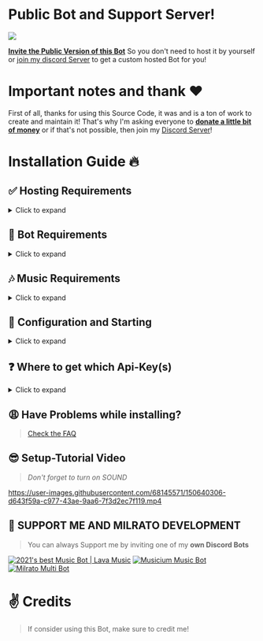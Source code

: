 # Public Bot and Support Server!

<a href="https://discord.gg/milrato"><img src="https://discord.com/api/guilds/773668217163218944/widget.png?style=banner2"></a>
 
[**Invite the Public Version of this Bot**](https://milrato.milrato.dev) So you don't need to host it by yourself or [join my discord Server](https://discord.gg/milrato) to get a custom hosted Bot for you!


# Important notes and thank ❤️
First of all, thanks for using this Source Code, it was and is a ton of work to create and maintain it!
That's why I'm asking everyone to [**donate a little bit of money**](https://donate.milrato.dev) or if that's not possible, then join my [Discord Server](https://discord.gg/milrato)!

# Installation Guide 🔥

## ✅ Hosting Requirements

<details>
  <summary>Click to expand</summary>

  * [nodejs](https://nodejs.org) version 16.6 or higher, i recommend the latest STABLE version
  * [python](https://python.org) version 3.8 or higher, to install the database `enmap` (better-sqlite3)
  * a VPS would be adviced, so you don't need to keep your pc/laptop/raspi 24/7 online! [click here for a debian setup](https://github.com/Tomato6966/Debian-Cheat-Sheet-Setup/wiki/)
  * Check out my Recommended Host: [BERO-HOST](https://bero.milrato.dev) and use code `milrato` for cheap OP VPS (kvm)
  * [Click here for a Direct Order Link](https://bero-host.de/server/prepaid-kvm-rootserver-paket-mieten)

</details>

## 🤖 Bot Requirements

<details>
  <summary>Click to expand</summary>

   1. Download the [Source Code](https://github.com/Tomato6966/Multipurpose-discord-bot/archive/refs/tags/10.0.1.zip)
     * either by: `git clone https://github.com/Tomato6966/Multipurpose-discord-bot`
     * or by downloading it as a zip from the releases or a branch
  
</details>

## 🎶 Music Requirements

<details>
  <summary>Click to expand</summary>

  *To have your Bot able to play music, you need to connect it to a lavalink Station!*
  *There are many public ones out there for example lavalink.eu*
  An example for a public configuration will be listed down below
   
  1. Make sure `Java 11` is installed on your System!
     * [Click here for a Download for **Linux**](https://github.com/Tomato6966/Debian-Cheat-Sheet-Setup/wiki/3.5.2-java-11)
     * [Click here for a Download for **Windows**](https://downloads.milrato.eu/windows/java/jdk-11.0.11.exe) ​
  2. Download [Lavalink.jar](https://github.com/freyacodes/Lavalink/releases/download/3.4/Lavalink.jar)
     * here is a direct link: https://github.com/freyacodes/Lavalink/releases/download/3.4/Lavalink.jar
     * if you are on linux do this: `wget https://github.com/freyacodes/Lavalink/releases/download/3.4/Lavalink.jar` (prep: `apt-get install -y wget`)
  3. Download [application.yml](https://cdn.discordapp.com/attachments/734517910025928765/934084553751015475/application.yml)
     * Download my example, it's the configuration for the lavalink.jar file!
     * here is a direct link: https://cdn.discordapp.com/attachments/734517910025928765/934084553751015475/application.yml
     * if you are on linux do this: `wget https://cdn.discordapp.com/attachments/734517910025928765/934084553751015475/application.yml` (prep: `apt-get install -y wget`)
  4. Now put application.yml and Lavalink.jar in the same folder and start it
     * To start lavalink type: `java -jar Lavalink.jar`
     * Make sure to keep your terminal Open!
     * If you want to use something like `npm i -g pm2` to host it without keeping your terminal open type: `pm2 start java -- -jar Lavalink.jar`
  5. The settings like **password** in application.yml and **port** must be provided in the `botconfig/config.json` of the Bot
     * If you used the default settings, than no adjust ments are needed and it should look like this: 
     ```json
     {
        "clientsettings": {
            "nodes": [
                {
                    "host": "localhost",
                    "port": 2333,
                    "password": "youshallnotpass"
                }
            ]
        }
     }
     ```
  6. You don't want to host your own Lavalink?
     * then use something like this: 
     ```json
     {
        "clientsettings": {
            "nodes": [
                {
                    "host": "node01.lavalink.eu",
                    "port": 2333,
                    "password": "Raccoon"
                }
            ]
        }
     }
     ```

</details>

## 🤖 Configuration and Starting

<details>
  <summary>Click to expand</summary>

   1. Check `🎶 Music Requirements` that you started lavalink / use a valid public lavalink station
   2. Fill in all required data in `./botconfig/config.json` **NOTE:** *If you're on replit.com, it is exposed to everyone!(use .env instead)*
   3. Fill in all required data in the `.json` Files in `./social_log/` (`./social_log/streamconfig.json` & `./social_log/twitter.json`), if you want the SOCIAL LOGS to work! (the key `authToken` in streamconfig is not needed to be filled in!)
   4. You can adjust some settings in the other `./botconfig/*.json` Files, **BUT PLEASE __KEEP__ MY CREDITS & ADS!** This is the only way on how my hard work is "revenued"
   5. Now start the bot by typing opening a cmd in that folder and type: `node index.js` or `npm start`
     * If you don't want to keep the terminal open or if you're on linux, check out [pm2 (and my tutorial)](https://github.com/Tomato6966/Debian-Cheat-Sheet-Setup/wiki/4-pm2-tutorial) and type: `pm2 start --name Bot_Name index.js`
  
</details>

## ❓ Where to get which Api-Key(s)

<details>
  <summary>Click to expand</summary>

  1. `./botconfig/config.json`
     * `token` you can get from: [discord-Developers](https://discord.com/developers/applications)
     * `memer_api` you can get from: [Meme-Development DC](https://discord.gg/Mc2FudJkgP)
     * `spotify.clientSecret` you can get from: [Spotify-Developer](https://developer.spotify.com)
     * `spotify.clientID` you can get from: [Spotify-Developer](https://developer.spotify.com)
  2. `./social_log/streamconfig.json`
     * `twitch_clientID` you can get from: [Twitch-Developer](https://dev.twitch.tv/docs/api) ([developer-console](https://dev.twitch.tv/console))
     * `twitch_secret` you can get from: [Twitch-Developer](https://dev.twitch.tv/docs/api) ([developer-console](https://dev.twitch.tv/console))
     * `authToken` is not required to be filled in --> will be done automatically
  3. `./social_log/twitter.json`
     * `consumer_key` you can get from: [twitter Developers](https://developer.twitter.com)
     * `consumer_secret` you can get from: [twitter Developers](https://developer.twitter.com)
     * `access_token` you can get from: [twitter Developers](https://developer.twitter.com)
     * `access_token_secret` you can get from: [twitter Developers](https://developer.twitter.com)
  
</details>

## 😩 Have Problems while installing?

> [Check the FAQ](https://github.com/Tomato6966/Multipurpose-discord-bot/wiki)


## 😎 Setup-Tutorial Video

> *Don't forget to turn on SOUND*

https://user-images.githubusercontent.com/68145571/150640306-d643f59a-c977-43ae-9aa6-7f3d2ec7f119.mp4


## 🙏 SUPPORT ME AND MILRATO DEVELOPMENT

> You can always Support me by inviting one of my **own Discord Bots**

[![2021's best Music Bot | Lava Music](https://cdn.discordapp.com/attachments/748533465972080670/817088638780440579/test3.png)](https://lava.milrato.dev)
[![Musicium Music Bot](https://cdn.discordapp.com/attachments/742446682381221938/770055673965707264/test1.png)](https://musicium.musicium.dev)
[![Milrato Multi Bot](https://cdn.discordapp.com/attachments/742446682381221938/770056826724679680/test1.png)](https://milrato.milrato.dev)

# ✌️ Credits

> If consider using this Bot, make sure to credit me!
